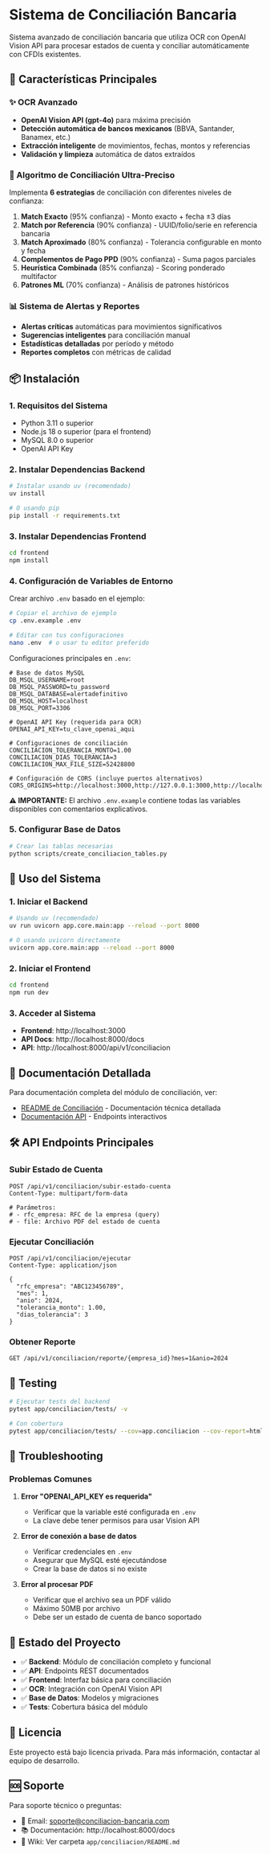 # Sistema de Conciliación Bancaria

Sistema avanzado de conciliación bancaria que utiliza OCR con OpenAI Vision API para procesar estados de cuenta y conciliar automáticamente con CFDIs existentes.

## 🚀 Características Principales

### ✨ OCR Avanzado
- **OpenAI Vision API (gpt-4o)** para máxima precisión
- **Detección automática de bancos mexicanos** (BBVA, Santander, Banamex, etc.)
- **Extracción inteligente** de movimientos, fechas, montos y referencias
- **Validación y limpieza** automática de datos extraídos

### 🎯 Algoritmo de Conciliación Ultra-Preciso
Implementa **6 estrategias** de conciliación con diferentes niveles de confianza:

1. **Match Exacto** (95% confianza) - Monto exacto + fecha ±3 días
2. **Match por Referencia** (90% confianza) - UUID/folio/serie en referencia bancaria
3. **Match Aproximado** (80% confianza) - Tolerancia configurable en monto y fecha
4. **Complementos de Pago PPD** (90% confianza) - Suma pagos parciales
5. **Heurística Combinada** (85% confianza) - Scoring ponderado multifactor
6. **Patrones ML** (70% confianza) - Análisis de patrones históricos

### 📊 Sistema de Alertas y Reportes
- **Alertas críticas** automáticas para movimientos significativos
- **Sugerencias inteligentes** para conciliación manual
- **Estadísticas detalladas** por período y método
- **Reportes completos** con métricas de calidad

## 📦 Instalación

### 1. Requisitos del Sistema
- Python 3.11 o superior
- Node.js 18 o superior (para el frontend)
- MySQL 8.0 o superior
- OpenAI API Key

### 2. Instalar Dependencias Backend

```bash
# Instalar usando uv (recomendado)
uv install

# O usando pip
pip install -r requirements.txt
```

### 3. Instalar Dependencias Frontend

```bash
cd frontend
npm install
```

### 4. Configuración de Variables de Entorno

Crear archivo `.env` basado en el ejemplo:

```bash
# Copiar el archivo de ejemplo
cp .env.example .env

# Editar con tus configuraciones
nano .env  # o usar tu editor preferido
```

Configuraciones principales en `.env`:

```env
# Base de datos MySQL
DB_MSQL_USERNAME=root
DB_MSQL_PASSWORD=tu_password
DB_MSQL_DATABASE=alertadefinitivo
DB_MSQL_HOST=localhost
DB_MSQL_PORT=3306

# OpenAI API Key (requerida para OCR)
OPENAI_API_KEY=tu_clave_openai_aqui

# Configuraciones de conciliación
CONCILIACION_TOLERANCIA_MONTO=1.00
CONCILIACION_DIAS_TOLERANCIA=3
CONCILIACION_MAX_FILE_SIZE=52428800

# Configuración de CORS (incluye puertos alternativos)
CORS_ORIGINS=http://localhost:3000,http://127.0.0.1:3000,http://localhost:3002,http://127.0.0.1:3002
```

**⚠️ IMPORTANTE:** El archivo `.env.example` contiene todas las variables disponibles con comentarios explicativos.

### 5. Configurar Base de Datos

```bash
# Crear las tablas necesarias
python scripts/create_conciliacion_tables.py
```

## 🚀 Uso del Sistema

### 1. Iniciar el Backend

```bash
# Usando uv (recomendado)
uv run uvicorn app.core.main:app --reload --port 8000

# O usando uvicorn directamente
uvicorn app.core.main:app --reload --port 8000
```

### 2. Iniciar el Frontend

```bash
cd frontend
npm run dev
```

### 3. Acceder al Sistema

- **Frontend**: http://localhost:3000
- **API Docs**: http://localhost:8000/docs
- **API**: http://localhost:8000/api/v1/conciliacion

## 📖 Documentación Detallada

Para documentación completa del módulo de conciliación, ver:
- [README de Conciliación](app/conciliacion/README.md) - Documentación técnica detallada
- [Documentación API](http://localhost:8000/docs) - Endpoints interactivos

## 🛠️ API Endpoints Principales

### Subir Estado de Cuenta
```http
POST /api/v1/conciliacion/subir-estado-cuenta
Content-Type: multipart/form-data

# Parámetros:
# - rfc_empresa: RFC de la empresa (query)
# - file: Archivo PDF del estado de cuenta
```

### Ejecutar Conciliación
```http
POST /api/v1/conciliacion/ejecutar
Content-Type: application/json

{
  "rfc_empresa": "ABC123456789",
  "mes": 1,
  "anio": 2024,
  "tolerancia_monto": 1.00,
  "dias_tolerancia": 3
}
```

### Obtener Reporte
```http
GET /api/v1/conciliacion/reporte/{empresa_id}?mes=1&anio=2024
```

## 🧪 Testing

```bash
# Ejecutar tests del backend
pytest app/conciliacion/tests/ -v

# Con cobertura
pytest app/conciliacion/tests/ --cov=app.conciliacion --cov-report=html
```

## 🔧 Troubleshooting

### Problemas Comunes

1. **Error "OPENAI_API_KEY es requerida"**
   - Verificar que la variable esté configurada en `.env`
   - La clave debe tener permisos para usar Vision API

2. **Error de conexión a base de datos**
   - Verificar credenciales en `.env`
   - Asegurar que MySQL esté ejecutándose
   - Crear la base de datos si no existe

3. **Error al procesar PDF**
   - Verificar que el archivo sea un PDF válido
   - Máximo 50MB por archivo
   - Debe ser un estado de cuenta de banco soportado

## 🚦 Estado del Proyecto

- ✅ **Backend**: Módulo de conciliación completo y funcional
- ✅ **API**: Endpoints REST documentados
- ✅ **Frontend**: Interfaz básica para conciliación
- ✅ **OCR**: Integración con OpenAI Vision API
- ✅ **Base de Datos**: Modelos y migraciones
- ✅ **Tests**: Cobertura básica del módulo

## 📝 Licencia

Este proyecto está bajo licencia privada. Para más información, contactar al equipo de desarrollo.

## 🆘 Soporte

Para soporte técnico o preguntas:
- 📧 Email: soporte@conciliacion-bancaria.com
- 📚 Documentación: http://localhost:8000/docs
- 📖 Wiki: Ver carpeta `app/conciliacion/README.md`
